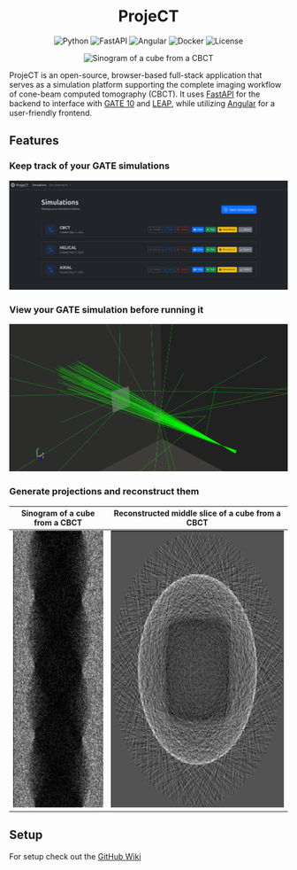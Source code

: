 <h1 align="center">
  ProjeCT
</h1>

<p align="center">
  <img src="https://img.shields.io/badge/Python-3.10+-blue?style=flat&logo=python&logoColor=white" alt="Python"/>
  <img src="https://img.shields.io/badge/FastAPI-0.115.12-009688?style=flat&logo=fastapi&logoColor=white" alt="FastAPI"/>
  <img src="https://img.shields.io/badge/Angular-19.2.4-f12286?style=flat&logo=angular" alt="Angular"/>
  <img src="https://img.shields.io/badge/Docker-20.10+-1d63ed?style=flat&logo=docker&logoColor=white" alt="Docker"/>
  <img src="https://img.shields.io/badge/License-GPL--3.0-blue?style=flat" alt="License"/>
</p>

<p align="center">
    <img src="./media/cube_rotate.gif" alt="Sinogram of a cube from a CBCT" height="250px"/>
</p>

ProjeCT is an open-source, browser-based full-stack application that serves as a simulation platform supporting the complete imaging workflow of cone-beam computed tomography (CBCT). It uses [FastAPI](https://fastapi.tiangolo.com/) for the backend to interface with [GATE 10](https://github.com/OpenGATE/opengate) and [LEAP](https://github.com/LLNL/LEAP), while utilizing [Angular](https://angular.dev/) for a user-friendly frontend.

## Features

### Keep track of your GATE simulations

![Screenshot of 3 list items representing simulation names with buttons](./media/screenshot_1.png)

### View your GATE simulation before running it

![Screenshot of a source emitting rays in a cone shape towards a cube and a flat-panel detector](./media/screenshot_3.png)

### Generate projections and reconstruct them

|                              Sinogram of a cube from a CBCT                               |                              Reconstructed middle slice of a cube from a CBCT                               |
| :---------------------------------------------------------------------------------------: | :---------------------------------------------------------------------------------------------------------: |
| <img src="./media/screenshot_4.png" alt="Sinogram of a cube from a CBCT" height="500px"/> | <img src="./media/screenshot_5.png" alt="Reconstructed middle slice of a cube from a CBCT" height="500px"/> |

## Setup

For setup check out the [GitHub Wiki](https://github.com/optui/ProjeCT/wiki)
